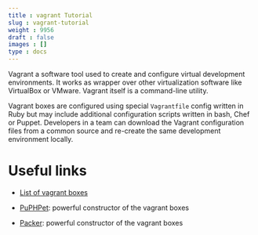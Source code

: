 ```yaml
---
title : vagrant Tutorial
slug : vagrant-tutorial
weight : 9956
draft : false
images : []
type : docs
---
```


Vagrant a software tool used to create and configure virtual development environments. It works as wrapper over other virtualization software like VirtualBox or VMware. Vagrant itself is a command-line utility.

Vagrant boxes are configured using special `Vagrantfile` config written in Ruby but may include additional configuration scripts written in bash, Chef or Puppet. Developers in a team can download the Vagrant configuration files from a common source and re-create the same development environment locally.

Useful links
======

- [List of vagrant boxes][1]
- [PuPHPet][2]: powerful constructor of the vagrant boxes
- [Packer][3]: powerful constructor of the vagrant boxes


  [1]: http://www.vagrantbox.es/
  [2]: https://puphpet.com/
  [3]: https://www.packer.io/

